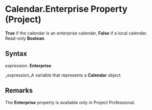 
# Calendar.Enterprise Property (Project)

 **True** if the calendar is an enterprise calendar, **False** if a local calendar. Read-only **Boolean**.


## Syntax

 _expression_. **Enterprise**

 _expression_A variable that represents a  **Calendar** object.


## Remarks

The  **Enterprise** property is available only in Project Professional.

